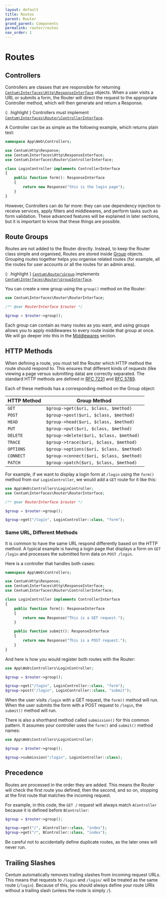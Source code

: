 ```yaml
---
layout: default
title: Routes
parent: Router
grand_parent: Components
permalink: router/routes
nav_order: 1
---
```




# Routes

## Controllers

Controllers are classes that are responsible for returning [`Centum\Interfaces\Http\ResponseInterface`](https://github.com/SidRoberts/centum/blob/main/src/Interfaces/Http/ResponseInterface.php) objects.
When a user visits a URL or submits a form, the Router will direct the request to the appropriate Controller method, which will then generate and return a Response.

{: .highlight }
Controllers must implement [`Centum\Interfaces\Router\ControllerInterface`](https://github.com/SidRoberts/centum/blob/main/src/Interfaces/Router/ControllerInterface.php).

A Controller can be as simple as the following example, which returns plain text:

```php
namespace App\Web\Controllers;

use Centum\Http\Response;
use Centum\Interfaces\Http\ResponseInterface;
use Centum\Interfaces\Router\ControllerInterface;

class LoginController implements ControllerInterface
{
    public function form(): ResponseInterface
    {
        return new Response("this is the login page");
    }
}
```

However, Controllers can do far more: they can use dependency injection to receive services, apply filters and middlewares, and perform tasks such as form validation.
These advanced features will be explained in later sections, but it is important to know that these things are possible.



## Route Groups

Routes are not added to the Router directly.
Instead, to keep the Router class simple and organised, Routes are stored inside [Group](https://github.com/SidRoberts/centum/blob/main/src/Router/Group.php) objects.
Grouping routes together helps you organise related routes (for example, all the routes for user accounts or all the routes for an admin area).

{: .highlight }
[`Centum\Router\Group`](https://github.com/SidRoberts/centum/blob/main/src/Router/Group.php) implements [`Centum\Interfaces\Router\GroupInterface`](https://github.com/SidRoberts/centum/blob/main/src/Interfaces/Router/GroupInterface.php).

You can create a new group using the `group()` method on the Router:

```php
use Centum\Interfaces\Router\RouterInterface;

/** @var RouterInterface $router */

$group = $router->group();
```

Each group can contain as many routes as you want, and using groups allows you to apply middlewares to every route inside that group at once.
We will go deeper into this in the [Middlewares](middlewares.md) section.



## HTTP Methods

When defining a route, you must tell the Router which HTTP method the route should respond to.
This ensures that different kinds of requests (like viewing a page versus submitting data) are correctly separated.
The standard HTTP methods are defined in [RFC 7231](https://tools.ietf.org/html/rfc7231#section-4) and [RFC 5789](https://tools.ietf.org/html/rfc5789#section-2).

Each of these methods has a corresponding method on the Group object:

| HTTP Method | Group Method                             |
| ----------- | ---------------------------------------- |
| `GET`       | `$group->get($uri, $class, $method)`     |
| `POST`      | `$group->post($uri, $class, $method)`    |
| `HEAD`      | `$group->head($uri, $class, $method)`    |
| `PUT`       | `$group->put($uri, $class, $method)`     |
| `DELETE`    | `$group->delete($uri, $class, $method)`  |
| `TRACE`     | `$group->trace($uri, $class, $method)`   |
| `OPTIONS`   | `$group->options($uri, $class, $method)` |
| `CONNECT`   | `$group->connect($uri, $class, $method)` |
| `PATCH`     | `$group->patch($uri, $class, $method)`   |

For example, if we want to display a login form at `/login` using the `form()` method from our `LoginController`, we would add a `GET` route for it like this:

```php
use App\Web\Controllers\LoginController;
use Centum\Interfaces\Router\RouterInterface;

/** @var RouterInterface $router */

$group = $router->group();

$group->get("/login", LoginController::class, "form");
```

### Same URL, Different Methods

It is common to have the same URL respond differently based on the HTTP method.
A typical example is having a login page that displays a form on `GET /login` and processes the submitted form data on `POST /login`.

Here is a controller that handles both cases:

```php
namespace App\Web\Controllers;

use Centum\Http\Response;
use Centum\Interfaces\Http\ResponseInterface;
use Centum\Interfaces\Router\ControllerInterface;

class LoginController implements ControllerInterface
{
    public function form(): ResponseInterface
    {
        return new Response("This is a GET request.");
    }

    public function submit(): ResponseInterface
    {
        return new Response("This is a POST request.");
    }
}
```

And here is how you would register both routes with the Router:

```php
use App\Web\Controllers\LoginController;

$group = $router->group();

$group->get("/login", LoginController::class, "form");
$group->post("/login", LoginController::class, "submit");
```

When the user visits `/login` with a GET request, the `form()` method will run.
When the user submits the form with a POST request to `/login`, the `submit()` method will run.

There is also a shorthand method called `submission()` for this common pattern.
It assumes your controller uses the `form()` and `submit()` method names:

```php
use App\Web\Controllers\LoginController;

$group = $router->group();

$group->submission("/login", LoginController::class);
```



## Precedence

Routes are processed in the order they are added.
This means the Router will check the first route you defined, then the second, and so on, stopping at the first route that matches the incoming request.

For example, in this code, the `GET /` request will always match `AController` because it is defined before `BController`:

```php
$group = $router->group();

$group->get("/", AController::class, "index");
$group->get("/", BController::class, "index");
```

Be careful not to accidentally define duplicate routes, as the later ones will never run.



## Trailing Slashes

Centum automatically removes trailing slashes from incoming request URLs.
This means that requests to `/login` and `/login/` will be treated as the same route (`/login`).
Because of this, you should always define your route URIs without a trailing slash (unless the route is simply `/`).
